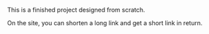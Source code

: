 This is a finished project designed from scratch.

On the site, you can shorten a long link and get a short link in return.
